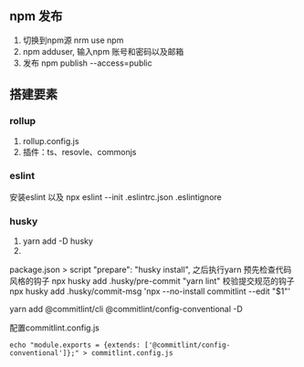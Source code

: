 ## npm 发布
1. 切换到npm源 nrm use npm
2. npm adduser, 输入npm 账号和密码以及邮箱
3. 发布
npm publish --access=public

## 搭建要素
### rollup
1. rollup.config.js
2. 插件：ts、resovle、commonjs
  
### eslint
安装eslint 以及 npx eslint --init
.eslintrc.json
.eslintignore

### husky

1. yarn add -D husky 
2. 
package.json > script
"prepare": "husky install",
之后执行yarn
预先检查代码风格的钩子
npx husky add .husky/pre-commit "yarn lint"
校验提交规范的钩子
npx husky add .husky/commit-msg 'npx --no-install commitlint --edit "$1"'

yarn add @commitlint/cli @commitlint/config-conventional -D

配置commitlint.config.js
```
echo "module.exports = {extends: ['@commitlint/config-conventional']};" > commitlint.config.js

```


